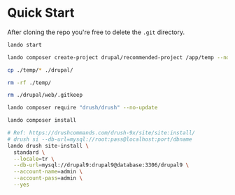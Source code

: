 # Quick Start

After cloning the repo you're free to delete the `.git` directory.

```bash
lando start

lando composer create-project drupal/recommended-project /app/temp --no-install

cp ./temp/* ./drupal/

rm -rf ./temp/

rm ./drupal/web/.gitkeep

lando composer require "drush/drush" --no-update

lando composer install
```

```bash
# Ref: https://drushcommands.com/drush-9x/site/site:install/
# drush si --db-url=mysql://root:pass@localhost:port/dbname
lando drush site-install \
  standard \
  --locale=tr \
  --db-url=mysql://drupal9:drupal9@database:3306/drupal9 \
  --account-name=admin \
  --account-pass=admin \
  --yes
```
